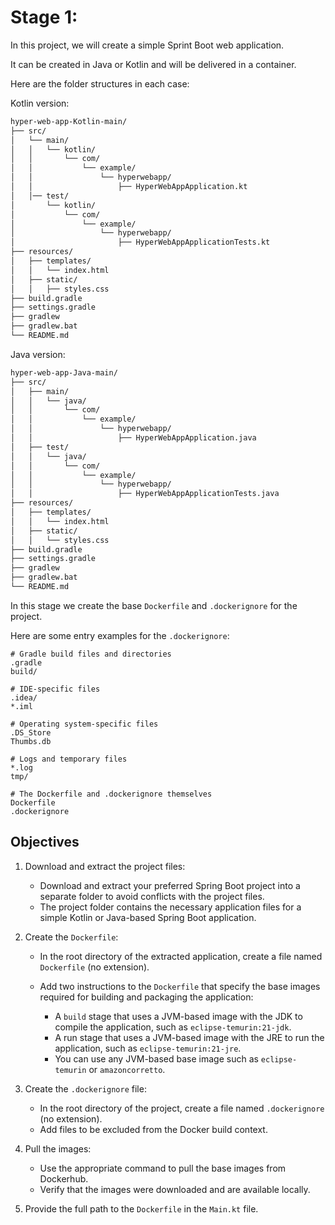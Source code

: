 # Stage 1:

In this project, we will create a simple Sprint Boot web application.

It can be created in Java or Kotlin and will be delivered in a container.

Here are the folder structures in each case:

Kotlin version:
```bash
hyper-web-app-Kotlin-main/
├── src/
│   └── main/
│   │   └── kotlin/
│   │       └── com/
│   │           └── example/
│   │               └── hyperwebapp/
│   │                   ├── HyperWebAppApplication.kt
│   │── test/
│       └── kotlin/
│           └── com/
│               └── example/
│                   └── hyperwebapp/
│                       ├── HyperWebAppApplicationTests.kt
├── resources/
│   ├── templates/
│   │   └── index.html
│   ├── static/
│   │   ├── styles.css
├── build.gradle
├── settings.gradle
├── gradlew
├── gradlew.bat
└── README.md
```

Java version:
```bash
hyper-web-app-Java-main/
├── src/
│   ├── main/
│   │   └── java/
│   │       └── com/
│   │           └── example/
│   │               └── hyperwebapp/
│   │                   ├── HyperWebAppApplication.java
│   ├── test/
│   │   └── java/
│   │       └── com/
│   │           └── example/
│   │               └── hyperwebapp/
│   │                   ├── HyperWebAppApplicationTests.java
├── resources/
│   ├── templates/
│   │   └── index.html
│   ├── static/
│   │   └── styles.css
├── build.gradle
├── settings.gradle
├── gradlew
├── gradlew.bat
└── README.md
```

In this stage we create the base `Dockerfile` and `.dockerignore` for the project.

Here are some entry examples for the `.dockerignore`:
```dockerignore
# Gradle build files and directories
.gradle
build/

# IDE-specific files
.idea/
*.iml

# Operating system-specific files
.DS_Store
Thumbs.db

# Logs and temporary files
*.log
tmp/

# The Dockerfile and .dockerignore themselves
Dockerfile
.dockerignore
```

## Objectives

1. Download and extract the project files:

    - Download and extract your preferred Spring Boot project into a separate folder to avoid conflicts with the project files.
    - The project folder contains the necessary application files for a simple Kotlin or Java-based Spring Boot application.

2. Create the `Dockerfile`:

    - In the root directory of the extracted application, create a file named `Dockerfile` (no extension).
    - Add two instructions to the `Dockerfile` that specify the base images required for building and packaging the application:

      - A `build` stage that uses a JVM-based image with the JDK to compile the application, such as `eclipse-temurin:21-jdk`.
      - A run stage that uses a JVM-based image with the JRE to run the application, such as `eclipse-temurin:21-jre`.
      - You can use any JVM-based base image such as `eclipse-temurin` or `amazoncorretto`.

3. Create the `.dockerignore` file:

    - In the root directory of the project, create a file named `.dockerignore` (no extension).
    - Add files to be excluded from the Docker build context.

4. Pull the images:

    - Use the appropriate command to pull the base images from Dockerhub.
    - Verify that the images were downloaded and are available locally.

5. Provide the full path to the `Dockerfile` in the `Main.kt` file.
